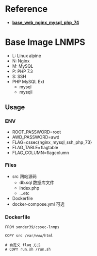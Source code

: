 # Reference

- **[base_web_nginx_mysql_php_74](https://github.com/ctfhub-team/base_web_nginx_mysql_php_73)**


# Base Image LNMPS

- L: Linux alpine
- N: Nginx
- M: MySQL
- P: PHP 7.3
- S: SSH
- PHP MySQL Ext
    + mysql
    + mysqli

## Usage

### ENV

- ROOT_PASSWORD=root
- AWD_PASSWORD=awd
- FLAG=cssec{nginx_mysql_ssh_php_73}
- FLAG_TABLE=flagtable
- FLAG_COLUMN=flagcolumn

### Files

- src 网站源码
    + db.sql 数据库文件
    + index.php
    + ...etc
- Dockerfile
- docker-compose.yml 可选

### Dockerfile

```
FROM sonder39/cssec-lnmps

COPY src /var/www/html

# 自定义 flag 方式
# COPY run.sh /run.sh
```

